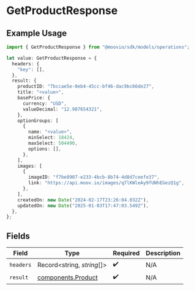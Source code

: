 # GetProductResponse

## Example Usage

```typescript
import { GetProductResponse } from "@moovio/sdk/models/operations";

let value: GetProductResponse = {
  headers: {
    "key": [],
  },
  result: {
    productID: "7bccae5e-0eb4-45cc-bf46-dac9bc66de27",
    title: "<value>",
    basePrice: {
      currency: "USD",
      valueDecimal: "12.987654321",
    },
    optionGroups: [
      {
        name: "<value>",
        minSelect: 18424,
        maxSelect: 504490,
        options: [],
      },
    ],
    images: [
      {
        imageID: "f7be8907-e233-4bcb-8b74-4d8d7ceefe37",
        link: "https://api.moov.io/images/q7lKWleAy9fUNhEGezQ1g",
      },
    ],
    createdOn: new Date("2024-02-17T23:26:04.032Z"),
    updatedOn: new Date("2025-01-03T17:47:03.549Z"),
  },
};
```

## Fields

| Field                                                    | Type                                                     | Required                                                 | Description                                              |
| -------------------------------------------------------- | -------------------------------------------------------- | -------------------------------------------------------- | -------------------------------------------------------- |
| `headers`                                                | Record<string, *string*[]>                               | :heavy_check_mark:                                       | N/A                                                      |
| `result`                                                 | [components.Product](../../models/components/product.md) | :heavy_check_mark:                                       | N/A                                                      |